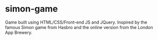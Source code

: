 # simon-game
Game built using HTML/CSS/Front-end JS and JQuery. Inspired by the famous Simon game from Hasbro and the online version from the London App Brewery.
